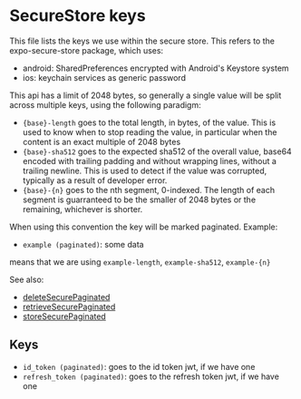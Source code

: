 # SecureStore keys

This file lists the keys we use within the secure store. This refers to the
expo-secure-store package, which uses:

- android: SharedPreferences encrypted with Android's Keystore system
- ios: keychain services as generic password

This api has a limit of 2048 bytes, so generally a single value will
be split across multiple keys, using the following paradigm:

- `{base}-length` goes to the total length, in bytes, of the value.
  This is used to know when to stop reading the value, in particular
  when the content is an exact multiple of 2048 bytes
- `{base}-sha512` goes to the expected sha512 of the overall value,
  base64 encoded with trailing padding and without wrapping lines,
  without a trailing newline. This is used to detect if the value
  was corrupted, typically as a result of developer error.
- `{base}-{n}` goes to the nth segment, 0-indexed. The length of each
  segment is guarranteed to be the smaller of 2048 bytes or the remaining,
  whichever is shorter.

When using this convention the key will be marked paginated. Example:

- `example (paginated)`: some data

means that we are using `example-length`, `example-sha512`, `example-{n}`

See also:

- [deleteSecurePaginated](../../src/shared/lib/deleteSecurePaginated.tsx)
- [retrieveSecurePaginated](../../src/shared/lib/retrieveSecurePaginated.tsx)
- [storeSecurePaginated](../../src/shared/lib/storeSecurePaginated.tsx)

## Keys

- `id_token (paginated)`: goes to the id token jwt, if we have one
- `refresh_token (paginated)`: goes to the refresh token jwt, if we have one
